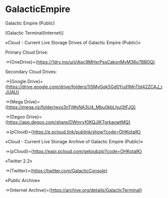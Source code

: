 # GalacticEmpire
Galactic Empire (Public)

[Galactic Terminal(Internet)]


«Cloud - Current Live Storage Drives of Galactic Empire (Public)»


Primary Cloud Drive:

→{OneDrive}={https://1drv.ms/u/s!Aqc9MHxrPssCakonMvM36o7BB0Q}

Secondary Cloud Drives:

→{Google Drive}={https://drive.google.com/drive/folders/1i5MyGqk5Gd0Yud1MnTbt42ZCAJ_rJUAU}

→{Mega Drive}={https://mega.nz/folder/wxs3nTjI#sNA3U4_Mbu0kbLhul3tFJQ}

→{Degoo Drive}={https://app.degoo.com/share/DWmrvf0KQJIKTgrkaowtMQ}

→{pCloud}={https://e.pcloud.link/publink/show?code=OHKotalK}


«Cloud - Current Live Storage Archive of Galactic Empire (Public)»

→{pCloud}={https://eapi.pcloud.com/getpubzip?code=OHKotalK}


«Twitter 2.2»

→{Twitter}={https://twitter.com/GalacticConsole}


«Public Archive»

→{Internet Archive}={https://archive.org/details/GalacticTerminal}
